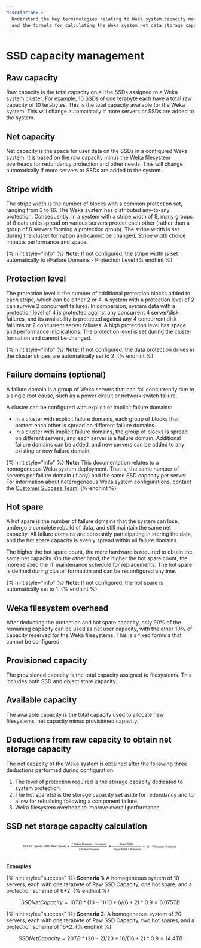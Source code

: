 ```yaml
---
description: >-
  Understand the key terminologies relating to Weka system capacity management
  and the formula for calculating the Weka system net data storage capacity.
---
```


# SSD capacity management

## Raw capacity

Raw capacity is the total capacity on all the SSDs assigned to a Weka system cluster. For example, 10 SSDs of one terabyte each have a total raw capacity of 10 terabytes. This is the total capacity available for the Weka system. This will change automatically if more servers or SSDs are added to the system.

## Net capacity

Net capacity is the space for user data on the SSDs in a configured Weka system. It is based on the raw capacity minus the Weka filesystem overheads for redundancy protection and other needs. This will change automatically if more servers or SSDs are added to the system.

## Stripe width

The stripe width is the number of blocks with a common protection set, ranging from 3 to 16. The Weka system has distributed any-to-any protection. Consequently, in a system with a stripe width of 8, many groups of 8 data units spread on various servers protect each other (rather than a group of 8 servers forming a protection group). The stripe width is set during the cluster formation and cannot be changed. Stripe width choice impacts performance and space.

{% hint style="info" %}
**Note:** If not configured, the stripe width is set automatically to #Failure Domains - Protection Level
{% endhint %}

## Protection level

The protection level is the number of additional protection blocks added to each stripe, which can be either 2 or 4. A system with a protection level of 2 can survive 2 concurrent failures. In comparison, system data with a protection level of 4 is protected against any concurrent 4 server/disk failures, and its availability is protected against any 4 concurrent disk failures or 2 concurrent server failures. A high protection level has space and performance implications. The protection level is set during the cluster formation and cannot be changed.

{% hint style="info" %}
**Note:** If not configured, the data protection drives in the cluster stripes are automatically set to 2.
{% endhint %}

## Failure domains (optional)

A failure domain is a group of Weka servers that can fail concurrently due to a single root cause, such as a power circuit or network switch failure.

A cluster can be configured with explicit or implicit failure domains:

* In a cluster with explicit failure domains, each group of blocks that protect each other is spread on different failure domains.
* In a cluster with implicit failure domains, the group of blocks is spread on different servers, and each server is a failure domain. Additional failure domains can be added, and new servers can be added to any existing or new failure domain.

{% hint style="info" %}
**Note:** This documentation relates to a homogeneous Weka system deployment. That is, the same number of servers per failure domain (if any) and the same SSD capacity per server. For information about heterogeneous Weka system configurations, contact the [Customer Success Team](../support/getting-support-for-your-weka-system.md#contact-customer-success-team).
{% endhint %}

## Hot spare

A hot spare is the number of failure domains that the system can lose, undergo a complete rebuild of data, and still maintain the same net capacity. All failure domains are constantly participating in storing the data, and the hot spare capacity is evenly spread within all failure domains.

The higher the hot spare count, the more hardware is required to obtain the same net capacity. On the other hand, the higher the hot spare count, the more relaxed the IT maintenance schedule for replacements. The hot spare is defined during cluster formation and can be reconfigured anytime.

{% hint style="info" %}
**Note:** If not configured, the hot spare is automatically set to 1.
{% endhint %}

## Weka filesystem overhead

After deducting the protection and hot spare capacity, only 90% of the remaining capacity can be used as net user capacity, with the other 10% of capacity reserved for the Weka filesystems. This is a fixed formula that cannot be configured.

## Provisioned capacity

The provisioned capacity is the total capacity assigned to filesystems. This includes both SSD and object store capacity.

## Available capacity

The available capacity is the total capacity used to allocate new filesystems, net capacity minus provisioned capacity.

## Deductions from raw capacity to obtain net storage capacity

The net capacity of the Weka system is obtained after the following three deductions performed during configuration:

1. The level of protection required is the storage capacity dedicated to system protection.
2. The hot spare(s) is the storage capacity set aside for redundancy and to allow for rebuilding following a component failure.
3. Weka filesystem overhead to improve overall performance.     &#x20;

## SSD net storage capacity calculation

<figure><img src="../.gitbook/assets/NetSSD_Capacity_Formula_with_Failure_Domains.png" alt=""><figcaption></figcaption></figure>

**Examples:**

{% hint style="success" %}
**Scenario 1:** A homogeneous system of 10 servers, each with one terabyte of Raw SSD Capacity, one hot spare, and a protection scheme of 6+2.
{% endhint %}

$$
SSD Net Capacity = 10 TB * (10-1) / 10 * 6/(6+2) * 0.9 = 6.075 TB
$$

{% hint style="success" %}
**Scenario 2:** A homogeneous system of 20 servers, each with one terabyte of Raw SSD Capacity, two hot spares, and a protection scheme of 16+2.
{% endhint %}

$$
SSD Net Capacity = 20 TB * (20-2) / 20 * 16/(16+2) * 0.9 = 14.4 TB
$$
